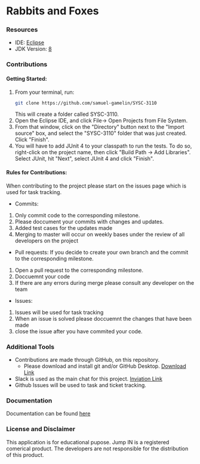 # Rabbits and Foxes

### Resources
* IDE: [Eclipse](https://www.eclipse.org/downloads/packages/release/2019-09/r/eclipse-ide-java-developers)
* JDK Version: [8](https://www.oracle.com/technetwork/java/javase/downloads/jdk8-downloads-2133151.html)

### Contributions
#### Getting Started:
   1. From your terminal, run:
      ```bash
      git clone https://github.com/samuel-gamelin/SYSC-3110
      ```
      This will create a folder called SYSC-3110.
   2. Open the Eclipse IDE, and click File-> Open Projects from File System.
   3. From that window, click on the "Directory" button next to the "Import source" box, and select the "SYSC-3110" folder that              was just created. Click "Finish".
   4. You will have to add JUnit 4 to your classpath to run the tests. To do so, right-click on the project name, then click                 "Build Path -> Add Libraries". Select JUnit, hit "Next", select JUnit 4 and click "Finish".
#### Rules for Contributions:

When contributing to the project please start on the issues page which is used for task tracking.
- Commits:
1. Only commit code to the corresponding milestone.
2. Please doccument your commits with changes and updates. 
4. Added test cases for the updates made
5. Merging to master will occur on weekly bases under the review of all developers on the project
- Pull requests:
If you decide to create your own branch and the commit to the corresponding milestone.
1. Open a pull request to the corresponding milestone.
2. Doccuemnt your code
3. If there are any errors during merge please consult any developer on the team
- Issues:
1. Issues will be used for task tracking 
2. When an issue is solved please doccuemnt the changes that have been made 
3. close the issue after you have commited your code.

### Additional Tools

- Contributions are made through GitHub, on this repository.
   - Please download and install git and/or GitHub Desktop. [Download Link](https://git-scm.com/)
- Slack is used as the main chat for this project. [Inviation Link](https://www.google.ca)
- Github Issues will be used to task and ticket tracking.

### Documentation 
Documentation can be found [here](https://www.google.ca)
 
### License and Disclaimer
This application is for educational pupose. Jump IN is a registered comerical product. The developers are not responsible for the distribution of this product. 
